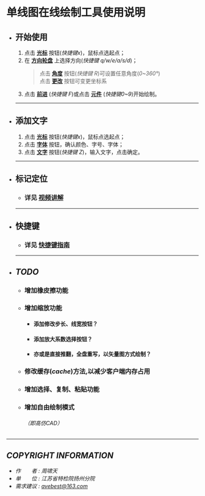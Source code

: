 # 单线图在线绘制工具使用说明

+ ## 开始使用
  1. 点击 **[光标](/assets/cursor.png)** 按钮(*快捷键x*)，鼠标点选起点；
  2. 在 **[方向轮盘](/assets/coordinate.png)** 上选择方向(*快捷键 q/w/e/a/s/d*)；
        > 点击 **[角度](/assets/degree.png)** 按钮(*快捷键 R*)可设置任意角度(*0~360°*)  
        > 点击 **[更改](/assets/changeCoordinate.png)** 按钮可变更坐标系
  3. 点击 **[前进](/assets/coordinate.png)** (*快捷键 F*)或点击 **[元件](/assets/components.png)** (*快捷键0~9*)开始绘制。
  ---
+ ## 添加文字
  1. 点击 **[光标](/assets/cursor.png)** 按钮(*快捷键x*)，鼠标点选起点；
  2. 点击 **[字体](/assets/font.png)** 按钮，确认颜色、字号、字体；
  3. 点击 **[文字](/assets/word.png)** 按钮(*快捷键 Z*)，输入文字，点击确定。
  ---
+ ## 标记定位
    + ### 详见 **[视频讲解](https://www.bilibili.com/video/BV1N3411L7HD?share_source=copy_web)**
  ---
+ ## 快捷键
    + ### 详见 **[快捷键指南](/help.html)**
  ---
+ ## *TODO*
    + ### 增加橡皮擦功能
    + ### 增加缩放功能
        + #### 添加修改步长、线宽按钮？
        + #### 添加放大系数选择按钮？
        + #### 亦或是直接推翻，全盘重写，以矢量图方式绘制？
    + ### 修改缓存(*cache*)方法,以减少客户端内存占用
    + ### 增加选择、复制、粘贴功能
    + ### 增加自由绘制模式
        ###### （*即高仿CAD*）
---
## *COPYRIGHT INFORMATION*
+ *作　　者 : 周啸天*
+ *单　　位 : 江苏省特检院扬州分院*
+ *需求建议 : <avebest@163.com>*